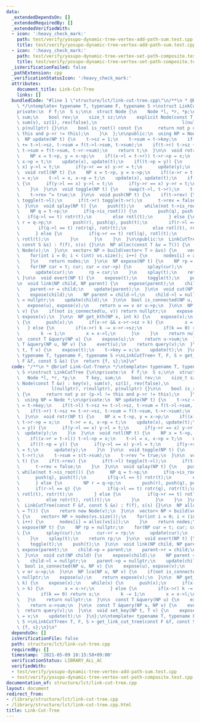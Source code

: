 ```yaml
---
data:
  _extendedDependsOn: []
  _extendedRequiredBy: []
  _extendedVerifiedWith:
  - icon: ':heavy_check_mark:'
    path: test/verify/yosupo-dynamic-tree-vertex-add-path-sum.test.cpp
    title: test/verify/yosupo-dynamic-tree-vertex-add-path-sum.test.cpp
  - icon: ':heavy_check_mark:'
    path: test/verify/yosupo-dynamic-tree-vertex-set-path-composite.test.cpp
    title: test/verify/yosupo-dynamic-tree-vertex-set-path-composite.test.cpp
  _isVerificationFailed: false
  _pathExtension: cpp
  _verificationStatusIcon: ':heavy_check_mark:'
  attributes:
    document_title: Link-Cut-Tree
    links: []
  bundledCode: "#line 1 \"structure/lct/link-cut-tree.cpp\"\n/**\n * @brief Link-Cut-Tree\n\
    \ */\ntemplate< typename T, typename F, typename S >\nstruct LinkCutTree {\n\n\
    private:\n  F f;\n  S s;\n\n  struct Node {\n    Node *l, *r, *p;\n    T key,\
    \ sum;\n    bool rev;\n    size_t sz;\n\n    explicit Node(const T &v) : key(v),\
    \ sum(v), sz(1), rev(false),\n                                l(nullptr), r(nullptr),\
    \ p(nullptr) {}\n\n    bool is_root() const {\n      return not p or (p->l !=\
    \ this and p->r != this);\n    }\n  };\n\npublic:\n  using NP = Node *;\n\nprivate:\n\
    \  NP update(NP t) {\n    t->sz = 1;\n    t->sum = t->key;\n    if(t->l) t->sz\
    \ += t->l->sz, t->sum = f(t->l->sum, t->sum);\n    if(t->r) t->sz += t->r->sz,\
    \ t->sum = f(t->sum, t->r->sum);\n    return t;\n  }\n\n  void rotr(NP t) {\n\
    \    NP x = t->p, y = x->p;\n    if((x->l = t->r)) t->r->p = x;\n    t->r = x,\
    \ x->p = t;\n    update(x), update(t);\n    if((t->p = y)) {\n      if(y->l ==\
    \ x) y->l = t;\n      if(y->r == x) y->r = t;\n      update(y);\n    }\n  }\n\n\
    \  void rotl(NP t) {\n    NP x = t->p, y = x->p;\n    if((x->r = t->l)) t->l->p\
    \ = x;\n    t->l = x, x->p = t;\n    update(x), update(t);\n    if((t->p = y))\
    \ {\n      if(y->l == x) y->l = t;\n      if(y->r == x) y->r = t;\n      update(y);\n\
    \    }\n  }\n\n  void toggle(NP t) {\n    swap(t->l, t->r);\n    t->sum = s(t->sum);\n\
    \    t->rev ^= true;\n  }\n\n  void push(NP t) {\n    if(t->rev) {\n      if(t->l)\
    \ toggle(t->l);\n      if(t->r) toggle(t->r);\n      t->rev = false;\n    }\n\
    \  }\n\n  void splay(NP t) {\n    push(t);\n    while(not t->is_root()) {\n  \
    \    NP q = t->p;\n      if(q->is_root()) {\n        push(q), push(t);\n     \
    \   if(q->l == t) rotr(t);\n        else rotl(t);\n      } else {\n        NP\
    \ r = q->p;\n        push(r), push(q), push(t);\n        if(r->l == q) {\n   \
    \       if(q->l == t) rotr(q), rotr(t);\n          else rotl(t), rotr(t);\n  \
    \      } else {\n          if(q->r == t) rotl(q), rotl(t);\n          else rotr(t),\
    \ rotl(t);\n        }\n      }\n    }\n  }\n\npublic:\n  LinkCutTree(const F &f,\
    \ const S &s) : f(f), s(s) {}\n\n  NP alloc(const T &v = T()) {\n    return new\
    \ Node(v);\n  }\n\n  vector< NP > build(vector< T > &vs) {\n    vector< NP > nodes(vs.size());\n\
    \    for(int i = 0; i < (int) vs.size(); i++) {\n      nodes[i] = alloc(vs[i]);\n\
    \    }\n    return nodes;\n  }\n\n  NP expose(NP t) {\n    NP rp = nullptr;\n\
    \    for(NP cur = t; cur; cur = cur->p) {\n      splay(cur);\n      cur->r = rp;\n\
    \      update(cur);\n      rp = cur;\n    }\n    splay(t);\n    return rp;\n \
    \ }\n\n  void evert(NP t) {\n    expose(t);\n    toggle(t);\n    push(t);\n  }\n\
    \n  void link(NP child, NP parent) {\n    expose(parent);\n    child->p = parent;\n\
    \    parent->r = child;\n    update(parent);\n  }\n\n  void cut(NP child) {\n\
    \    expose(child);\n    NP parent = child->l;\n    child->l = nullptr;\n    parent->p\
    \ = nullptr;\n    update(child);\n  }\n\n  bool is_connected(NP u, NP v) {\n \
    \   expose(u), expose(v);\n    return u == v or u->p;\n  }\n\n  NP lca(NP u, NP\
    \ v) {\n    if(not is_connected(u, v)) return nullptr;\n    expose(u);\n    return\
    \ expose(v);\n  }\n\n  NP get_kth(NP x, int k) {\n    expose(x);\n    while(x)\
    \ {\n      push(x);\n      if(x->r && x->r->sz > k) {\n        x = x->r;\n   \
    \   } else {\n        if(x->r) k -= x->r->sz;\n        if(k == 0) return x;\n\
    \        k -= 1;\n        x = x->l;\n      }\n    }\n    return nullptr;\n  }\n\
    \n  const T &query(NP u) {\n    expose(u);\n    return u->sum;\n  }\n\n  const\
    \ T &query(NP u, NP v) {\n    evert(u);\n    return query(v);\n  }\n\n  void set_key(NP\
    \ t, T v) {\n    expose(t);\n    t->key = v;\n    update(t);\n  }\n};\n\ntemplate<\
    \ typename T, typename F, typename S >\nLinkCutTree< T, F, S > get_link_cut_tree(const\
    \ F &f, const S &s) {\n  return {f, s};\n}\n"
  code: "/**\n * @brief Link-Cut-Tree\n */\ntemplate< typename T, typename F, typename\
    \ S >\nstruct LinkCutTree {\n\nprivate:\n  F f;\n  S s;\n\n  struct Node {\n \
    \   Node *l, *r, *p;\n    T key, sum;\n    bool rev;\n    size_t sz;\n\n    explicit\
    \ Node(const T &v) : key(v), sum(v), sz(1), rev(false),\n                    \
    \            l(nullptr), r(nullptr), p(nullptr) {}\n\n    bool is_root() const\
    \ {\n      return not p or (p->l != this and p->r != this);\n    }\n  };\n\npublic:\n\
    \  using NP = Node *;\n\nprivate:\n  NP update(NP t) {\n    t->sz = 1;\n    t->sum\
    \ = t->key;\n    if(t->l) t->sz += t->l->sz, t->sum = f(t->l->sum, t->sum);\n\
    \    if(t->r) t->sz += t->r->sz, t->sum = f(t->sum, t->r->sum);\n    return t;\n\
    \  }\n\n  void rotr(NP t) {\n    NP x = t->p, y = x->p;\n    if((x->l = t->r))\
    \ t->r->p = x;\n    t->r = x, x->p = t;\n    update(x), update(t);\n    if((t->p\
    \ = y)) {\n      if(y->l == x) y->l = t;\n      if(y->r == x) y->r = t;\n    \
    \  update(y);\n    }\n  }\n\n  void rotl(NP t) {\n    NP x = t->p, y = x->p;\n\
    \    if((x->r = t->l)) t->l->p = x;\n    t->l = x, x->p = t;\n    update(x), update(t);\n\
    \    if((t->p = y)) {\n      if(y->l == x) y->l = t;\n      if(y->r == x) y->r\
    \ = t;\n      update(y);\n    }\n  }\n\n  void toggle(NP t) {\n    swap(t->l,\
    \ t->r);\n    t->sum = s(t->sum);\n    t->rev ^= true;\n  }\n\n  void push(NP\
    \ t) {\n    if(t->rev) {\n      if(t->l) toggle(t->l);\n      if(t->r) toggle(t->r);\n\
    \      t->rev = false;\n    }\n  }\n\n  void splay(NP t) {\n    push(t);\n   \
    \ while(not t->is_root()) {\n      NP q = t->p;\n      if(q->is_root()) {\n  \
    \      push(q), push(t);\n        if(q->l == t) rotr(t);\n        else rotl(t);\n\
    \      } else {\n        NP r = q->p;\n        push(r), push(q), push(t);\n  \
    \      if(r->l == q) {\n          if(q->l == t) rotr(q), rotr(t);\n          else\
    \ rotl(t), rotr(t);\n        } else {\n          if(q->r == t) rotl(q), rotl(t);\n\
    \          else rotr(t), rotl(t);\n        }\n      }\n    }\n  }\n\npublic:\n\
    \  LinkCutTree(const F &f, const S &s) : f(f), s(s) {}\n\n  NP alloc(const T &v\
    \ = T()) {\n    return new Node(v);\n  }\n\n  vector< NP > build(vector< T > &vs)\
    \ {\n    vector< NP > nodes(vs.size());\n    for(int i = 0; i < (int) vs.size();\
    \ i++) {\n      nodes[i] = alloc(vs[i]);\n    }\n    return nodes;\n  }\n\n  NP\
    \ expose(NP t) {\n    NP rp = nullptr;\n    for(NP cur = t; cur; cur = cur->p)\
    \ {\n      splay(cur);\n      cur->r = rp;\n      update(cur);\n      rp = cur;\n\
    \    }\n    splay(t);\n    return rp;\n  }\n\n  void evert(NP t) {\n    expose(t);\n\
    \    toggle(t);\n    push(t);\n  }\n\n  void link(NP child, NP parent) {\n   \
    \ expose(parent);\n    child->p = parent;\n    parent->r = child;\n    update(parent);\n\
    \  }\n\n  void cut(NP child) {\n    expose(child);\n    NP parent = child->l;\n\
    \    child->l = nullptr;\n    parent->p = nullptr;\n    update(child);\n  }\n\n\
    \  bool is_connected(NP u, NP v) {\n    expose(u), expose(v);\n    return u ==\
    \ v or u->p;\n  }\n\n  NP lca(NP u, NP v) {\n    if(not is_connected(u, v)) return\
    \ nullptr;\n    expose(u);\n    return expose(v);\n  }\n\n  NP get_kth(NP x, int\
    \ k) {\n    expose(x);\n    while(x) {\n      push(x);\n      if(x->r && x->r->sz\
    \ > k) {\n        x = x->r;\n      } else {\n        if(x->r) k -= x->r->sz;\n\
    \        if(k == 0) return x;\n        k -= 1;\n        x = x->l;\n      }\n \
    \   }\n    return nullptr;\n  }\n\n  const T &query(NP u) {\n    expose(u);\n\
    \    return u->sum;\n  }\n\n  const T &query(NP u, NP v) {\n    evert(u);\n  \
    \  return query(v);\n  }\n\n  void set_key(NP t, T v) {\n    expose(t);\n    t->key\
    \ = v;\n    update(t);\n  }\n};\n\ntemplate< typename T, typename F, typename\
    \ S >\nLinkCutTree< T, F, S > get_link_cut_tree(const F &f, const S &s) {\n  return\
    \ {f, s};\n}\n"
  dependsOn: []
  isVerificationFile: false
  path: structure/lct/link-cut-tree.cpp
  requiredBy: []
  timestamp: '2021-05-09 18:15:58+09:00'
  verificationStatus: LIBRARY_ALL_AC
  verifiedWith:
  - test/verify/yosupo-dynamic-tree-vertex-add-path-sum.test.cpp
  - test/verify/yosupo-dynamic-tree-vertex-set-path-composite.test.cpp
documentation_of: structure/lct/link-cut-tree.cpp
layout: document
redirect_from:
- /library/structure/lct/link-cut-tree.cpp
- /library/structure/lct/link-cut-tree.cpp.html
title: Link-Cut-Tree
---
```

